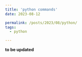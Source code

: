 ```yaml
---
title: 'python commands'
date: 2023-08-12

permalink: /posts/2023/08/python/
tags:
  - python

---
```

**to be updated**
